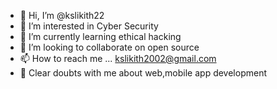 - 👋 Hi, I’m @kslikith22
- 👀 I’m interested in Cyber Security
- 🌱 I’m currently learning ethical hacking
- 💞️ I’m looking to collaborate on open source
- 📫 How to reach me ... kslikith2002@gmail.com
- 💬 Clear doubts with me about web,mobile app development
<!---
kslikith22/kslikith22 is a ✨ special ✨ repository because its `README.md` (this file) appears on your GitHub profile.
You can click the Preview link to take a look at your changes.
--->
